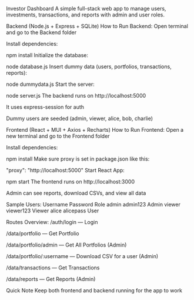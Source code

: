 Investor Dashboard
A simple full-stack web app to manage users, investments, transactions, and reports with admin and user roles.

Backend (Node.js + Express + SQLite)
How to Run Backend:
Open terminal and go to the Backend folder

Install dependencies:


npm install
Initialize the database:


node database.js
Insert dummy data (users, portfolios, transactions, reports):

node dummydata.js
Start the server:


node server.js
The backend runs on http://localhost:5000

It uses express-session for auth

Dummy users are seeded (admin, viewer, alice, bob, charlie)

Frontend (React + MUI + Axios + Recharts)
How to Run Frontend:
Open a new terminal and go to the Frontend folder

Install dependencies:


npm install
Make sure proxy is set in package.json like this:


"proxy": "http://localhost:5000"
Start React App:


npm start
The frontend runs on http://localhost:3000

Admin can see reports, download CSVs, and view all data

Sample Users:
Username	Password	Role
admin	admin123	Admin
viewer	viewer123	Viewer
alice	alicepass	User

Routes Overview:
/auth/login — Login

/data/portfolio — Get Portfolio

/data/portfolio/admin — Get All Portfolios (Admin)

/data/portfolio/:username — Download CSV for a user (Admin)

/data/transactions — Get Transactions

/data/reports — Get Reports (Admin)

Quick Note
Keep both frontend and backend running for the app to work